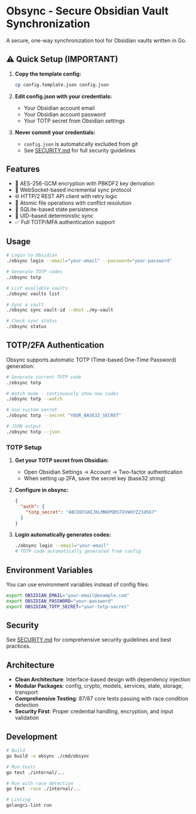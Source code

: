 # Obsync - Secure Obsidian Vault Synchronization

A secure, one-way synchronization tool for Obsidian vaults written in Go.

## ⚠️ Quick Setup (IMPORTANT)

1. **Copy the template config:**
   ```bash
   cp config.template.json config.json
   ```

2. **Edit config.json with your credentials:**
   - Your Obsidian account email
   - Your Obsidian account password  
   - Your TOTP secret from Obsidian settings

3. **Never commit your credentials:**
   - `config.json` is automatically excluded from git
   - See [SECURITY.md](SECURITY.md) for full security guidelines

## Features

- 🔐 AES-256-GCM encryption with PBKDF2 key derivation
- 🔗 WebSocket-based incremental sync protocol
- 🌐 HTTP/2 REST API client with retry logic
- 📁 Atomic file operations with conflict resolution
- 💾 SQLite-based state persistence
- 🎯 UID-based deterministic sync
- ✅ Full TOTP/MFA authentication support

## Usage

```bash
# Login to Obsidian
./obsync login --email="your-email" --password="your-password"

# Generate TOTP codes
./obsync totp

# List available vaults
./obsync vaults list

# Sync a vault
./obsync sync vault-id --dest ./my-vault

# Check sync status
./obsync status
```

## TOTP/2FA Authentication

Obsync supports automatic TOTP (Time-based One-Time Password) generation:

```bash
# Generate current TOTP code
./obsync totp

# Watch mode - continuously show new codes
./obsync totp --watch

# Use custom secret
./obsync totp --secret "YOUR_BASE32_SECRET"

# JSON output
./obsync totp --json
```

### TOTP Setup

1. **Get your TOTP secret from Obsidian:**
   - Open Obsidian Settings → Account → Two-factor authentication
   - When setting up 2FA, save the secret key (base32 string)

2. **Configure in obsync:**
   ```json
   {
     "auth": {
       "totp_secret": "ABCDEFGHIJKLMNOPQRSTUVWXYZ234567"
     }
   }
   ```

3. **Login automatically generates codes:**
   ```bash
   ./obsync login --email="your-email"
   # TOTP code automatically generated from config
   ```

## Environment Variables

You can use environment variables instead of config files:

```bash
export OBSIDIAN_EMAIL="your-email@example.com"
export OBSIDIAN_PASSWORD="your-password"
export OBSIDIAN_TOTP_SECRET="your-totp-secret"
```

## Security

See [SECURITY.md](SECURITY.md) for comprehensive security guidelines and best practices.

## Architecture

- **Clean Architecture**: Interface-based design with dependency injection
- **Modular Packages**: config, crypto, models, services, state, storage, transport
- **Comprehensive Testing**: 87/87 core tests passing with race condition detection
- **Security First**: Proper credential handling, encryption, and input validation

## Development

```bash
# Build
go build -o obsync ./cmd/obsync

# Run tests
go test ./internal/...

# Run with race detection
go test -race ./internal/...

# Linting
golangci-lint run
```
